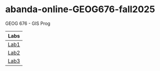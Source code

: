 # abanda-online-GEOG676-fall2025
GEOG 676 - GIS Prog

|Labs     |
|:------:|
|[Lab1](Lab1/README.md)|
|[Lab2](Lab%202/README.md)|
|[Lab3](Lab3/README.md)|
